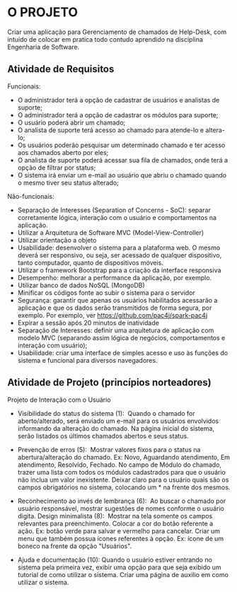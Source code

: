 # O PROJETO
Criar uma aplicação para Gerenciamento de chamados de Help-Desk, com intuído de colocar em pratica todo contudo aprendido na disciplina Engenharia de Software.

## Atividade de Requisitos​

Funcionais:​
- O administrador terá a opção de cadastrar de usuários e analistas de suporte;​
- O administrador terá a opção de cadastrar os módulos para suporte;​
- O usuário poderá abrir um chamado;​
- O analista de suporte terá acesso ao chamado para atende-lo e altera-lo;​
- Os usuários poderão pesquisar um determinado chamado e ter acesso aos chamados aberto por eles;​
- O analista de suporte poderá acessar sua fila de chamados, onde terá a opção de filtrar por status;​
- O sistema irá enviar um e-mail ao usuário que abriu o chamado quando o mesmo tiver seu status alterado;​

Não-funcionais:​

- Separação de Interesses (Separation of Concerns - SoC): separar corretamente lógica, interação com o usuário e comportamentos na aplicação.​
- Utilizar a Arquitetura de Software  MVC (Model-View-Controller)​
- Utilizar orientação a objeto​
- Usabilidade: desenvolver o sistema para a plataforma web. O mesmo deverá ser responsivo, ou seja, ser acessado de qualquer dispositivo, tanto computador, quanto de dispositivos móveis.​
- Utilizar o framework Bootstrap para a criação da interface responsiva
- Desempenho: melhorar a performance da aplicação, por exemplo.​
- Utilizar banco de dados NoSQL (MongoDB)​
- Minificar os códigos fonte ao subir o sistema para o servidor​
- Segurança: garantir que apenas os usuários habilitados acessarão a aplicação e que os dados serão transmitidos de forma segura, por exemplo.​ Por exemplo, ver https://github.com/pac4j/spark-pac4j​
- Expirar a sessão após 20 minutos de inatividade​
- Separação de Interesses: definir uma arquitetura de aplicação com modelo MVC (separando assim lógica de negócios, comportamentos e interação com usuário);​
- Usabilidade: criar uma interface de simples acesso e uso às funções do sistema e funcional para diversos navegadores.​

## Atividade de Projeto  (princípios norteadores)​

Projeto de Interação com o Usuário​

- Visibilidade do status do sistema (1): ​
Quando o chamado for aberto/alterado, será enviado um e-mail para os usuários envolvidos informando da alteração do chamado.​
Na página inicial do sistema, serão listados os últimos chamados abertos e seus status.​

- Prevenção de erros (5): ​
Mostrar valores fixos para o status na abertura/alteração do chamado. Ex: Novo, Aguardando atendimento, Em atendimento, Resolvido, Fechado.​
No campo de Módulo do chamado, trazer uma lista com todos os módulos cadastrados para que o usuário não inclua um valor inexistente.​
Deixar claro para o usuário quais são os campos obrigatórios no sistema, colocando um * na frente dos mesmos.​

- Reconhecimento ao invés de lembrança (6): ​
Ao buscar o chamado por usuário responsável, mostrar sugestões de nomes conforme o usuário digita.​
Design minimalista (8): ​
Mostrar na tela somente os campos relevantes para preenchimento.​
Colocar a cor do botão referente a ação. Ex: botão verde para salvar e vermelho para cancelar.​
Criar um menu que também possua ícones referentes à opção. Ex: ícone de um boneco na frente da opção "Usuários".​

- Ajuda e documentação (10):​
Quando o usuário estiver entrando no sistema pela primeira vez, exibir uma opção para que seja exibido um tutorial de como utilizar o sistema.​
Criar uma página de auxilio em como utilizar o sistema.

